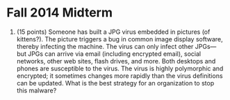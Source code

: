 # Fall 2014 Midterm

1. (15 points) Someone has built a JPG virus embedded in pictures (of kittens?). The picture triggers
a bug in common image display software, thereby infecting the machine. The virus can only infect
other JPGs—but JPGs can arrive via email (including encrypted email), social networks, other web
sites, flash drives, and more. Both desktops and phones are susceptible to the virus. The virus is
highly polymorphic and encrypted; it sometimes changes more rapidly than the virus definitions can be
updated.
What is the best strategy for an organization to stop this malware?